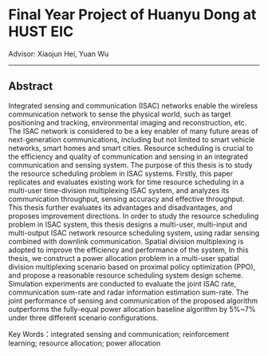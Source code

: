 <!--
 * @Author: dhy
 * @Mail: git config user.email
 * @Date: 2023-03-25 12:27:21
 * @LastEditors: dhy
 * @LastEditTime: 2023-03-25 12:27:39
 * @FilePath: /mytest/Final_proj/README.md
 * @Description: 
 * 
 * Copyright (c) 2023 by dhy donghuanyu@dianintel.cn, All Rights Reserved. 
-->
# Final Year Project of Huanyu Dong at HUST EIC
Advisor: Xiaojun Hei, Yuan Wu
_______________________________________________

## Abstract
Integrated sensing and communication (ISAC) networks enable the wireless communication network to sense the physical world, such as target positioning and tracking, environmental imaging and reconstruction, etc. The ISAC network is considered to be a key enabler of many future areas of next-generation communications, including but not limited to smart vehicle networks, smart homes and smart cities. Resource scheduling is crucial to the efficiency and quality of communication and sensing in an integrated communication and sensing system. The purpose of this thesis is to study the resource scheduling problem in ISAC systems. Firstly, this paper replicates and evaluates existing work for time resource scheduling in a multi-user time-division multiplexing ISAC system, and analyzes its communication throughput, sensing accuracy and effective throughput. This thesis further evaluates its advantages and disadvantages, and proposes improvement directions. In order to study the resource scheduling problem in ISAC system, this thesis designs a multi-user, multi-input and multi-output ISAC network resource scheduling system, using radar sensing combined with downlink communication. Spatial division multiplexing is adopted to improve the efficiency and performance of the system, In this thesis, we construct a power allocation problem in a multi-user spatial division multiplexing scenario based on proximal policy optimization (PPO), and propose a reasonable resource scheduling system design scheme. Simulation experiments are conducted to evaluate the joint ISAC rate, communication sum-rate and radar information estimation sum-rate. The joint performance of sensing and communication of the proposed algorithm outperforms the fully-equal power allocation baseline algorithm by 5%~7% under three different scenario configurations. 

Key Words：integrated sensing and communication; reinforcement learning; resource allocation; power allocation
